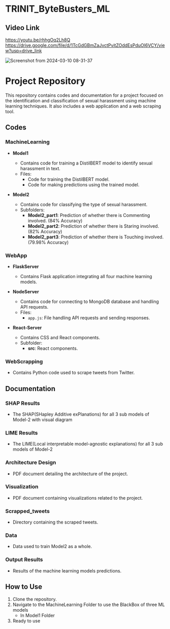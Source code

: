 # TRINIT_ByteBusters_ML 

## Video Link
https://youtu.be/rhhgOq2Lh8Q
https://drive.google.com/file/d/1TcGdGBmZaJvctPvitZOddEsPduOl6VCY/view?usp=drive_link

![Screenshot from 2024-03-10 08-31-37](https://github.com/PRATEEK-VERNEKAR/TRINIT_ByteBusters_ML/assets/107637873/407cb3ef-d19a-4a9e-8368-2f6929e28dd4)

# Project Repository

This repository contains codes and documentation for a project focused on the identification and classification of sexual harassment using machine learning techniques. It also includes a web application and a web scraping tool.

## Codes

### MachineLearning
- **Model1**
  - Contains code for training a DistilBERT model to identify sexual harassment in text.
  - Files:
    - Code for training the DistilBERT model.
    - Code for making predictions using the trained model.

- **Model2**
  - Contains code for classifying the type of sexual harassment.
  - Subfolders:
    - **Model2_part1**: Prediction of whether there is Commenting involved. (84% Accuracy)
    - **Model2_part2**: Prediction of whether there is Staring involved.  (82% Accuracy)
    - **Model2_part3**: Prediction of whether there is Touching involved.  (79.98% Accuracy)

### WebApp
- **FlaskServer**
  - Contains Flask application integrating all four machine learning models.
  
- **NodeServer**
  - Contains code for connecting to MongoDB database and handling API requests.
  - Files:
    - `app.js`: File handling API requests and sending responses.

- **React-Server**
  - Contains CSS and React components.
  - Subfolder:
    - **src**: React components.

### WebScrapping
- Contains Python code used to scrape tweets from Twitter.

## Documentation

### SHAP Results
- The SHAP(SHapley Additive exPlanations) for all 3 sub models of Model-2 with visual diagram

### LIME Results
- The LIME(Local interpretable model-agnostic explanations) for all 3 sub models of Model-2

### Architecture Design
- PDF document detailing the architecture of the project.

### Visualization
- PDF document containing visualizations related to the project.

### Scrapped_tweets
- Directory containing the scraped tweets.

### Data
- Data used to train Model2 as a whole.

### Output Results
- Results of the machine learning models predictions.

## How to Use
1. Clone the repository.
2. Navigate to the MachineLearning Folder to use the BlackBox of three ML models
   - In Model1 Folder 
4. Ready to use


